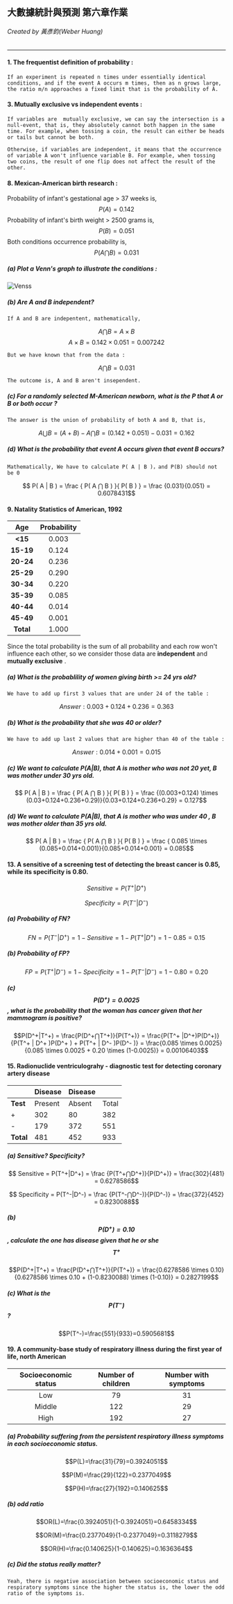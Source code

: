 ## 大數據統計與預測 第六章作業
######  Created by 黃彥鈞(Weber Huang)

---

#### 1. The  frequentist definition of probability :

	If an experiment is repeated n times under essentially identical conditions, and if the event A occurs m times, then as n grows large, the ratio m/n approaches a fixed limit that is the probability of A.



#### 3. Mutually exclusive vs independent events :

	If variables are  mutually exclusive, we can say the intersection is a null-event, that is, they absolutely cannot both happen in the same time. For example, when tossing a coin, the result can either be heads or tails but cannot be both.
	
	Otherwise, if variables are independent, it means that the occurrence of variable A won't influence variable B. For example, when tossing two coins, the result of one flip does not affect the result of the other. 



#### 8. Mexican-American birth research :

Probability of infant's gestational age > 37 weeks is, $$P(A)=0.142$$ 
Probability of infant's birth weight > 2500 grams is, $$P(B)=0.051$$
Both conditions occurrence probability is, $$P(A ⋂ B)=0.031$$

##### (a) Plot a Venn's graph to illustrate the conditions :

![Venss](C:\Users\Weber\Pictures\Capture.PNG)	 



##### (b) Are A and B independent? 

	If A and B are indepentent, mathematically, 
$$ { A ⋂ B } = A \times B $$
$$ A \times B = 0.142 \times 0.051 = 0.007242 $$

	But we have known that from the data : 
$${ A ⋂ B } = 0.031$$ 

	The outcome is, A and B aren't insependent.   



##### (c) For a randomly selected M-American newborn, what is the P that A or B or both occur ?

	The answer is the union of probability of both A and B, that is,

$$ { A  ⋃  B } 
= (A + B) - { A ⋂ B } 
= ( 0.142 + 0.051 ) - 0.031
= 0.162
$$



##### (d) What is the probability that event A occurs given that event B occurs?

	Mathematically, We have to calculate P( A | B )，and P(B) should not be 0
$$ P( A | B ) = \frac { P( A ⋂ B ) }{ P( B ) } = \frac {0.031}{0.051} = 0.6078431$$



#### 9. Natality Statistics of American, 1992

|    Age    | Probability |
| :-------: | :---------: |
|  **<15**  |    0.003    |
| **15-19** |    0.124    |
| **20-24** |    0.236    |
| **25-29** |    0.290    |
| **30-34** |    0.220    |
| **35-39** |    0.085    |
| **40-44** |    0.014    |
| **45-49** |    0.001    |
| **Total** |    1.000    |

Since the total probability is the sum of all probability and each row won't influence each other, so we consider those data are **independent** and **mutually exclusive** .

##### (a) What is the probablility of women giving birth >= 24 yrs old?

	We have to add up first 3 values that are under 24 of the table :
$$ Answer :0.003+0.124+0.236= 0.363 $$



##### (b) What is the probability that she was 40 or older?

	We have to add up last 2 values that are higher than 40 of the table :
$$ Answer :0.014 + 0.001 = 0.015 $$


##### (c) We want to calculate P(A|B), that A is mother who was not 20 yet, B was mother under 30 yrs old.

$$ P( A | B ) = \frac { P( A ⋂ B ) }{ P( B ) } = \frac {(0.003+0.124) \times (0.03+0.124+0.236+0.29)}{0.03+0.124+0.236+0.29} = 0.127$$



##### (d) We want to calculate P(A|B), that A is mother who was under 40 , B was mother older than 35 yrs old.

$$ P( A | B ) = \frac { P( A ⋂ B ) }{ P( B ) } = \frac { 0.085 \times (0.085+0.014+0.001)}{0.085+0.014+0.001} = 0.085$$



#### 13. A sensitive of a screening test of detecting the breast cancer is 0.85, while its specificity is 0.80.

$$ Sensitive =  P(T^+|D^+)$$

$$ Specificity =  P(T^-|D^-)$$

##### (a) Probability of FN?

$$FN = P(T^-|D^+) = 1 - Sensitive = 1 - P(T^+|D^+) = 1 - 0.85 = 0.15$$

##### (b) Probability of FP?

$$FP = P(T^+|D^-) = 1 - Specificity = 1 - P(T^-|D^-) = 1 - 0.80 = 0.20$$

##### (c) $$P(D^+) = 0.0025$$, what is the probability that the woman has cancer given that her mammogram is positive?

$$P(D^+|T^+) = \frac{P(D^+⋂T^+)}{P(T^+)} = \frac{P(T^+ |D^+)P(D^+)}{P(T^+ | D^+ )P(D^+ ) + P(T^+ | D^- )P(D^- )} = \frac{0.085 \times 0.0025}{0.085 \times 0.0025 + 0.20 \times (1-0.0025)} = 0.00106403$$



#### 15. Radionuclide ventriculograhy - diagnostic test for detecting coronary artery disease

|           | Disease | Disease |       |
| --------- | ------- | ------- | ----- |
| **Test**  | Present | Absent  | Total |
| +         | 302     | 80      | 382   |
| -         | 179     | 372     | 551   |
| **Total** | 481     | 452     | 933   |

##### (a) Sensitive? Specificity?

$$ Sensitive =  P(T^+|D^+) = \frac {P(T^+⋂D^+)}{P(D^+)} = \frac{302}{481} = 0.6278586$$

$$ Specificity =  P(T^-|D^-) = \frac {P(T^-⋂D^-)}{P(D^-)} = \frac{372}{452} = 0.8230088$$

##### (b) $$P(D^+)=0.10$$ , calculate the one has disease given that he or she $$T^+$$  

$$P(D^+|T^+) = \frac{P(D^+⋂T^+)}{P(T^+)} = \frac{0.6278586 \times 0.10}{0.6278586 \times 0.10 + (1-0.8230088) \times (1-0.10)} = 0.2827199$$

##### (c) What is the $$P(T^-)$$?

$$P(T^-)=\frac{551}{933}=0.5905681$$



#### 19. A community-base study of respiratory illness during the first year of life, north American

| Socioeconomic status | Number of children | Number with symptoms |
| :------------------: | :----------------: | :------------------: |
|         Low          |         79         |          31          |
|        Middle        |        122         |          29          |
|         High         |        192         |          27          |

##### (a) Probability suffering from the persistent respiratory illness symptoms in each socioeconomic status.

$$P(L)=\frac{31}{79}=0.3924051$$

$$P(M)=\frac{29}{122}=0.2377049$$

$$P(H)=\frac{27}{192}=0.140625$$

##### (b) odd ratio

$$OR(L)=\frac{0.3924051}{1-0.3924051}=0.6458334$$

$$OR(M)=\frac{0.2377049}{1-0.2377049}=0.3118279$$

$$OR(H)=\frac{0.140625}{1-0.140625}=0.1636364$$

##### (c) Did the status really matter?

	Yeah, there is negative association between socioeconomic status and respiratory symptoms since the higher the status is, the lower the odd ratio of the symptoms is. 